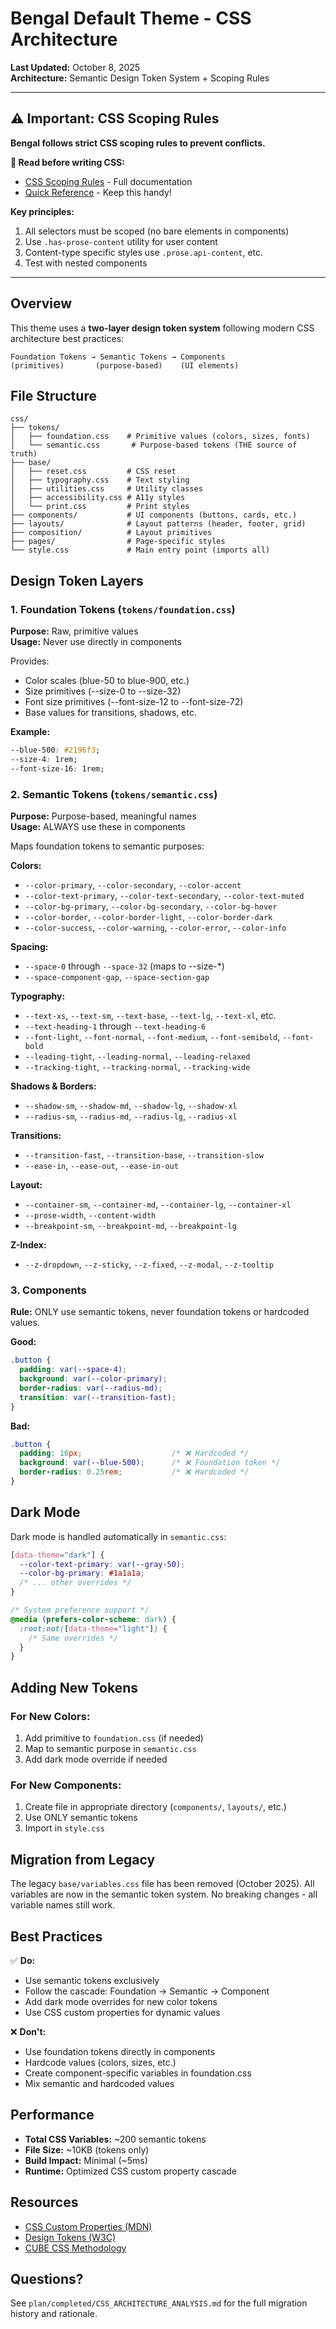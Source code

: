 # Bengal Default Theme - CSS Architecture

**Last Updated:** October 8, 2025  
**Architecture:** Semantic Design Token System + Scoping Rules

---

## ⚠️ Important: CSS Scoping Rules

**Bengal follows strict CSS scoping rules to prevent conflicts.**

**📖 Read before writing CSS:**
- [CSS Scoping Rules](./CSS_SCOPING_RULES.md) - Full documentation
- [Quick Reference](./CSS_QUICK_REFERENCE.md) - Keep this handy!

**Key principles:**
1. All selectors must be scoped (no bare elements in components)
2. Use `.has-prose-content` utility for user content
3. Content-type specific styles use `.prose.api-content`, etc.
4. Test with nested components

---

## Overview

This theme uses a **two-layer design token system** following modern CSS architecture best practices:

```
Foundation Tokens → Semantic Tokens → Components
(primitives)       (purpose-based)    (UI elements)
```

## File Structure

```
css/
├── tokens/
│   ├── foundation.css    # Primitive values (colors, sizes, fonts)
│   └── semantic.css       # Purpose-based tokens (THE source of truth)
├── base/
│   ├── reset.css         # CSS reset
│   ├── typography.css    # Text styling
│   ├── utilities.css     # Utility classes
│   ├── accessibility.css # A11y styles
│   └── print.css         # Print styles
├── components/           # UI components (buttons, cards, etc.)
├── layouts/              # Layout patterns (header, footer, grid)
├── composition/          # Layout primitives
├── pages/                # Page-specific styles
└── style.css             # Main entry point (imports all)
```

## Design Token Layers

### 1. Foundation Tokens (`tokens/foundation.css`)

**Purpose:** Raw, primitive values  
**Usage:** Never use directly in components

Provides:
- Color scales (blue-50 to blue-900, etc.)
- Size primitives (--size-0 to --size-32)
- Font size primitives (--font-size-12 to --font-size-72)
- Base values for transitions, shadows, etc.

**Example:**
```css
--blue-500: #2196f3;
--size-4: 1rem;
--font-size-16: 1rem;
```

### 2. Semantic Tokens (`tokens/semantic.css`)

**Purpose:** Purpose-based, meaningful names  
**Usage:** ALWAYS use these in components

Maps foundation tokens to semantic purposes:

**Colors:**
- `--color-primary`, `--color-secondary`, `--color-accent`
- `--color-text-primary`, `--color-text-secondary`, `--color-text-muted`
- `--color-bg-primary`, `--color-bg-secondary`, `--color-bg-hover`
- `--color-border`, `--color-border-light`, `--color-border-dark`
- `--color-success`, `--color-warning`, `--color-error`, `--color-info`

**Spacing:**
- `--space-0` through `--space-32` (maps to --size-*)
- `--space-component-gap`, `--space-section-gap`

**Typography:**
- `--text-xs`, `--text-sm`, `--text-base`, `--text-lg`, `--text-xl`, etc.
- `--text-heading-1` through `--text-heading-6`
- `--font-light`, `--font-normal`, `--font-medium`, `--font-semibold`, `--font-bold`
- `--leading-tight`, `--leading-normal`, `--leading-relaxed`
- `--tracking-tight`, `--tracking-normal`, `--tracking-wide`

**Shadows & Borders:**
- `--shadow-sm`, `--shadow-md`, `--shadow-lg`, `--shadow-xl`
- `--radius-sm`, `--radius-md`, `--radius-lg`, `--radius-xl`

**Transitions:**
- `--transition-fast`, `--transition-base`, `--transition-slow`
- `--ease-in`, `--ease-out`, `--ease-in-out`

**Layout:**
- `--container-sm`, `--container-md`, `--container-lg`, `--container-xl`
- `--prose-width`, `--content-width`
- `--breakpoint-sm`, `--breakpoint-md`, `--breakpoint-lg`

**Z-Index:**
- `--z-dropdown`, `--z-sticky`, `--z-fixed`, `--z-modal`, `--z-tooltip`

### 3. Components

**Rule:** ONLY use semantic tokens, never foundation tokens or hardcoded values.

**Good:**
```css
.button {
  padding: var(--space-4);
  background: var(--color-primary);
  border-radius: var(--radius-md);
  transition: var(--transition-fast);
}
```

**Bad:**
```css
.button {
  padding: 16px;                    /* ❌ Hardcoded */
  background: var(--blue-500);      /* ❌ Foundation token */
  border-radius: 0.25rem;           /* ❌ Hardcoded */
}
```

## Dark Mode

Dark mode is handled automatically in `semantic.css`:

```css
[data-theme="dark"] {
  --color-text-primary: var(--gray-50);
  --color-bg-primary: #1a1a1a;
  /* ... other overrides */
}

/* System preference support */
@media (prefers-color-scheme: dark) {
  :root:not([data-theme="light"]) {
    /* Same overrides */
  }
}
```

## Adding New Tokens

### For New Colors:
1. Add primitive to `foundation.css` (if needed)
2. Map to semantic purpose in `semantic.css`
3. Add dark mode override if needed

### For New Components:
1. Create file in appropriate directory (`components/`, `layouts/`, etc.)
2. Use ONLY semantic tokens
3. Import in `style.css`

## Migration from Legacy

The legacy `base/variables.css` file has been removed (October 2025). All variables are now in the semantic token system. No breaking changes - all variable names still work.

## Best Practices

✅ **Do:**
- Use semantic tokens exclusively
- Follow the cascade: Foundation → Semantic → Component
- Add dark mode overrides for new color tokens
- Use CSS custom properties for dynamic values

❌ **Don't:**
- Use foundation tokens directly in components
- Hardcode values (colors, sizes, etc.)
- Create component-specific variables in foundation.css
- Mix semantic and hardcoded values

## Performance

- **Total CSS Variables:** ~200 semantic tokens
- **File Size:** ~10KB (tokens only)
- **Build Impact:** Minimal (~5ms)
- **Runtime:** Optimized CSS custom property cascade

## Resources

- [CSS Custom Properties (MDN)](https://developer.mozilla.org/en-US/docs/Web/CSS/Using_CSS_custom_properties)
- [Design Tokens (W3C)](https://design-tokens.github.io/community-group/format/)
- [CUBE CSS Methodology](https://cube.fyi/)

## Questions?

See `plan/completed/CSS_ARCHITECTURE_ANALYSIS.md` for the full migration history and rationale.

